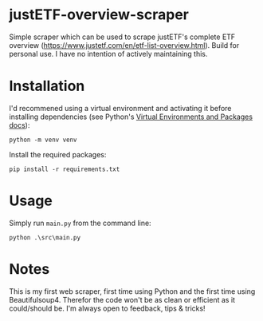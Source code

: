 ﻿# justETF-overview-scraper
Simple scraper which can be used to scrape justETF's complete ETF overview (https://www.justetf.com/en/etf-list-overview.html).
Build for personal use. I have no intention of actively maintaining this.
# Installation
I'd recommened using a virtual environment and activating it before installing dependencies (see Python's [Virtual Environments and Packages docs](https://docs.python.org/3/tutorial/venv.html "Python3 venv docs")):
```
python -m venv venv
```
Install the required packages:
```
pip install -r requirements.txt
```
# Usage
Simply run `main.py` from the command line:
```
python .\src\main.py
```
# Notes
This is my first web scraper, first time using Python and the first time using Beautifulsoup4. Therefor the code won't be as clean or efficient as it could/should be. I'm always open to feedback, tips & tricks!
